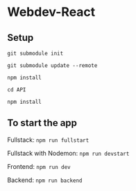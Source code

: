 # Webdev-React

## Setup

`git submodule init`

`git submodule update --remote`

`npm install`

`cd API`

`npm install`

## To start the app

Fullstack:
`npm run fullstart`

Fullstack with Nodemon:
`npm run devstart`

Frontend:
`npm run dev`

Backend:
`npm run backend`
